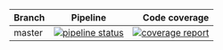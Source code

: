 | Branch |                                                                            Pipeline                                                                            |                                                                                                                                                   Code coverage |
|--------|:--------------------------------------------------------------------------------------------------------------------------------------------------------------:|----------------------------------------------------------------------------------------------------------------------------------------------------------------:|
| master | [![pipeline status](https://gitlab.12storeez.com/backend/go/common/modules/api-helper-go-lib/badges/main/pipeline.svg)](https://gitlab.12storeez.com/backend/go/common/modules/api-helper-go-lib/-/commits/main) |  [![coverage report](https://gitlab.12storeez.com/backend/go/common/modules/api-helper-go-lib/badges/main/coverage.svg)](https://gitlab.12storeez.com/v.tolmachev/sample/-/commits/main) |
